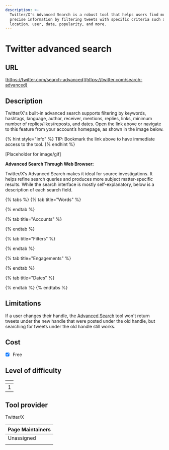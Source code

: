 ```yaml
---
description: >-
  Twitter/X's Advanced Search is a robust tool that helps users find more
  precise information by filtering tweets with specific criteria such as
  location, user, date, popularity, and more.
---
```


# Twitter advanced search

## URL

[https://twitter.com/search-advanced](https://twitter.com/search-advanced)

## Description

Twitter/X's built-in advanced search supports filtering by keywords, hashtags, language, author, receiver, mentions, replies, links, minimum number of replies/likes/reposts, and dates. Open the link above or navigate to this feature from your account’s homepage, as shown in the image below.

{% hint style="info" %}
TIP: Bookmark the link above to have immediate access to the tool.
{% endhint %}

\[Placeholder for image/gif]&#x20;

**Advanced Search Through Web Browser:**&#x20;

Twitter/X’s Advanced Search makes it ideal for source investigations. It helps refine search queries and produces more subject matter-specific results. While the search interface is mostly self-explanatory, below is a description of each search field.&#x20;



{% tabs %}
{% tab title="Words" %}

{% endtab %}

{% tab title="Accounts" %}

{% endtab %}

{% tab title="Filters" %}

{% endtab %}

{% tab title="Engagements" %}

{% endtab %}

{% tab title="Dates" %}

{% endtab %}
{% endtabs %}

## Limitations

If a user changes their handle, the [Advanced Search](https://twitter.com/search-advanced?lang=en) tool won't return tweets under the new handle that were posted under the old handle, but searching for tweets under the old handle still works.

## Cost

* [x] Free

## Level of difficulty

<table><thead><tr><th data-type="rating" data-max="5"></th></tr></thead><tbody><tr><td>1</td></tr></tbody></table>

## Tool provider

Twitter/X

| Page Maintainers |
| ---------------- |
| Unassigned       |
|                  |
